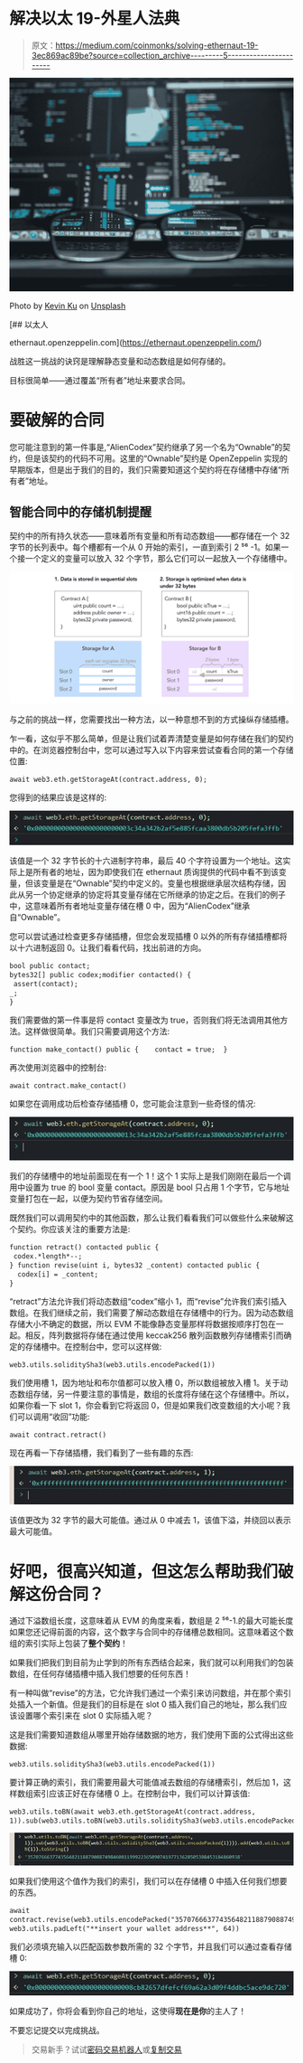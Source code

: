 # 解决以太 19-外星人法典

> 原文：<https://medium.com/coinmonks/solving-ethernaut-19-3ec869ac89be?source=collection_archive---------5----------------------->

![](img/f9c20d54ef70c6e8e751797189666a17.png)

Photo by [Kevin Ku](https://unsplash.com/@ikukevk?utm_source=medium&utm_medium=referral) on [Unsplash](https://unsplash.com?utm_source=medium&utm_medium=referral)

 [## 以太人

ethernaut.openzeppelin.com](https://ethernaut.openzeppelin.com/) 

战胜这一挑战的诀窍是理解静态变量和动态数组是如何存储的。

目标很简单——通过覆盖“所有者”地址来要求合同。

# 要破解的合同

您可能注意到的第一件事是,“AlienCodex”契约继承了另一个名为“Ownable”的契约，但是该契约的代码不可用。这里的“Ownable”契约是 OpenZeppelin 实现的早期版本，但是出于我们的目的，我们只需要知道这个契约将在存储槽中存储“所有者”地址。

## 智能合同中的存储机制提醒

契约中的所有持久状态——意味着所有变量和所有动态数组——都存储在一个 32 字节的长列表中。每个槽都有一个从 0 开始的索引，一直到索引 2 ⁵⁶ -1。如果一个接一个定义的变量可以放入 32 个字节，那么它们可以一起放入一个存储槽中。

![](img/6b3340b0433cce3dc9fe2bb518629139.png)

与之前的挑战一样，您需要找出一种方法，以一种意想不到的方式操纵存储插槽。

乍一看，这似乎不那么简单，但是让我们试着弄清楚变量是如何存储在我们的契约中的。在浏览器控制台中，您可以通过写入以下内容来尝试查看合同的第一个存储位置:

```
await web3.eth.getStorageAt(contract.address, 0);
```

您得到的结果应该是这样的:

![](img/0e46636e9125982951657f4994a7520e.png)

该值是一个 32 字节长的十六进制字符串，最后 40 个字符设置为一个地址。这实际上是所有者的地址，因为即使我们在 ethernaut 质询提供的代码中看不到该变量，但该变量是在“Ownable”契约中定义的。变量也根据继承层次结构存储，因此从另一个协定继承的协定将其变量存储在它所继承的协定之后。在我们的例子中，这意味着所有者地址变量存储在槽 0 中，因为“AlienCodex”继承自“Ownable”。

您可以尝试通过检查更多存储插槽，但您会发现插槽 0 以外的所有存储插槽都将以十六进制返回 0。让我们看看代码，找出前进的方向。

```
bool public contact;  
bytes32[] public codex;modifier contacted() {   
 assert(contact);    
_;
}
```

我们需要做的第一件事是将 contact 变量改为 true，否则我们将无法调用其他方法。这样做很简单。我们只需要调用这个方法:

```
function make_contact() public {    contact = true;  }
```

再次使用浏览器中的控制台:

```
await contract.make_contact()
```

如果您在调用成功后检查存储插槽 0，您可能会注意到一些奇怪的情况:

![](img/93b763c3ee03c62ab805ef4c47c73662.png)

我们的存储槽中的地址前面现在有一个 1！这个 1 实际上是我们刚刚在最后一个调用中设置为 true 的 bool 变量 contact。原因是 bool 只占用 1 个字节，它与地址变量打包在一起，以便为契约节省存储空间。

既然我们可以调用契约中的其他函数，那么让我们看看我们可以做些什么来破解这个契约。你应该关注的重要方法是:

```
function retract() contacted public {   
 codex.*length*--;  
} function revise(uint i, bytes32 _content) contacted public { 
  codex[i] = _content;  
}
```

“retract”方法允许我们将动态数组“codex”缩小 1，而“revise”允许我们索引插入数组。在我们继续之前，我们需要了解动态数组在存储槽中的行为。因为动态数组存储大小不确定的数据，所以 EVM 不能像静态变量那样将数据按顺序打包在一起。相反，阵列数据将存储在通过使用 keccak256 散列函数散列存储槽索引而确定的存储槽中。在控制台中，您可以这样做:

```
web3.utils.soliditySha3(web3.utils.encodePacked(1))
```

我们使用槽 1，因为地址和布尔值都可以放入槽 0，所以数组被放入槽 1。关于动态数组存储，另一件要注意的事情是，数组的长度将存储在这个存储槽中。所以，如果你看一下 slot 1，你会看到它将返回 0，但是如果我们改变数组的大小呢？我们可以调用“收回”功能:

```
await contract.retract()
```

现在再看一下存储插槽，我们看到了一些有趣的东西:

![](img/ba98556562aa067d4685d540dfa989e8.png)

该值更改为 32 字节的最大可能值。通过从 0 中减去 1，该值下溢，并绕回以表示最大可能值。

# 好吧，很高兴知道，但这怎么帮助我们破解这份合同？

通过下溢数组长度，这意味着从 EVM 的角度来看，数组是 2 ⁵⁶-1.的最大可能长度如果您还记得前面的内容，这个数字与合同中的存储槽总数相同。这意味着这个数组的索引实际上包装了**整个契约**！

如果我们把我们到目前为止学到的所有东西结合起来，我们就可以利用我们的包装数组，在任何存储插槽中插入我们想要的任何东西！

有一种叫做“revise”的方法，它允许我们通过一个索引来访问数组，并在那个索引处插入一个新值。但是我们的目标是在 slot 0 插入我们自己的地址，那么我们应该设置哪个索引来在 slot 0 实际插入呢？

这是我们需要知道数组从哪里开始存储数据的地方，我们使用下面的公式得出这些数据:

```
web3.utils.soliditySha3(web3.utils.encodePacked(1))
```

要计算正确的索引，我们需要用最大可能值减去数组的存储槽索引，然后加 1，这样数组索引应该正好在存储槽 0 上。在控制台中，我们可以计算该值:

```
web3.utils.toBN(await web3.eth.getStorageAt(contract.address, 1)).sub(web3.utils.toBN(web3.utils.soliditySha3(web3.utils.encodePacked(1)))).add(web3.utils.toBN(1))
```

![](img/7a4a647b96841832ba1e29d2454c4565.png)

如果我们使用这个值作为我们的索引，我们可以在存储槽 0 中插入任何我们想要的东西。

```
await contract.revise(web3.utils.encodePacked("35707666377435648211887908874984608119992236509074197713628505308453184860938"), web3.utils.padLeft("**insert your wallet address**", 64))
```

我们必须填充输入以匹配函数参数所需的 32 个字节，并且我们可以通过查看存储槽 0:

![](img/2ff865b1be0575146a09d610e63baa1c.png)

如果成功了，你将会看到你自己的地址，这使得**现在是你**的主人了！

不要忘记提交以完成挑战。

> 交易新手？试试[密码交易机器人](/coinmonks/crypto-trading-bot-c2ffce8acb2a)或[复制交易](/coinmonks/top-10-crypto-copy-trading-platforms-for-beginners-d0c37c7d698c)